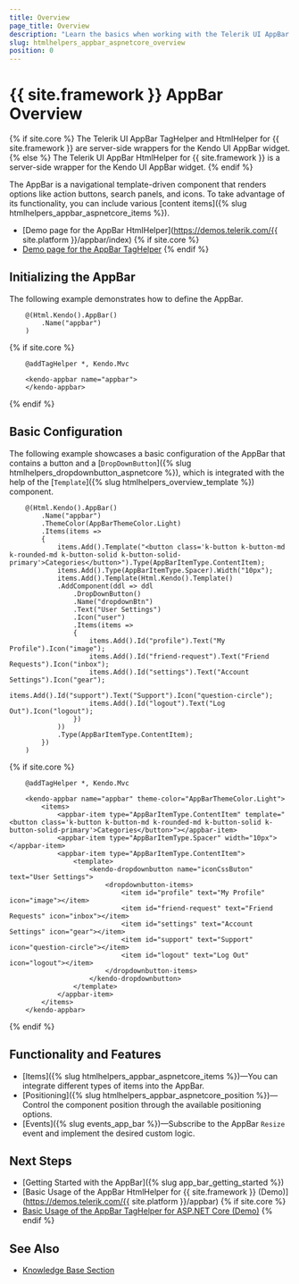 ```yaml
---
title: Overview
page_title: Overview
description: "Learn the basics when working with the Telerik UI AppBar component for {{ site.framework }}."
slug: htmlhelpers_appbar_aspnetcore_overview
position: 0
---
```


# {{ site.framework }} AppBar Overview

{% if site.core %}
The Telerik UI AppBar TagHelper and HtmlHelper for {{ site.framework }} are server-side wrappers for the Kendo UI AppBar widget.
{% else %}
The Telerik UI AppBar HtmlHelper for {{ site.framework }} is a server-side wrapper for the Kendo UI AppBar widget.
{% endif %}

The AppBar is a navigational template-driven component that renders options like action buttons, search panels, and icons. To take advantage of its functionality, you can include various [content items]({% slug htmlhelpers_appbar_aspnetcore_items %}).

* [Demo page for the AppBar HtmlHelper](https://demos.telerik.com/{{ site.platform }}/appbar/index)
{% if site.core %}
* [Demo page for the AppBar TagHelper](https://demos.telerik.com/aspnet-core/appbar/tag-helper)
{% endif %}

## Initializing the AppBar

The following example demonstrates how to define the AppBar.

```HtmlHelper
    @(Html.Kendo().AppBar()
        .Name("appbar")
    )
```
{% if site.core %}
```TagHelper
    @addTagHelper *, Kendo.Mvc
 
    <kendo-appbar name="appbar"> 
    </kendo-appbar>
```
{% endif %}

## Basic Configuration

The following example showcases a basic configuration of the AppBar that contains a button and a [`DropDownButton`]({% slug htmlhelpers_dropdownbutton_aspnetcore %}), which is integrated with the help of the [`Template`]({% slug htmlhelpers_overview_template %}) component.

```HtmlHelper
    @(Html.Kendo().AppBar()
        .Name("appbar")
        .ThemeColor(AppBarThemeColor.Light)
        .Items(items =>
        {
            items.Add().Template("<button class='k-button k-button-md k-rounded-md k-button-solid k-button-solid-primary'>Categories</button>").Type(AppBarItemType.ContentItem);
            items.Add().Type(AppBarItemType.Spacer).Width("10px");
            items.Add().Template(Html.Kendo().Template()
            .AddComponent(ddl => ddl
                .DropDownButton()
                .Name("dropdownBtn")
                .Text("User Settings")
                .Icon("user")
                .Items(items =>
                {
                    items.Add().Id("profile").Text("My Profile").Icon("image");
                    items.Add().Id("friend-request").Text("Friend Requests").Icon("inbox");
                    items.Add().Id("settings").Text("Account Settings").Icon("gear");
                    items.Add().Id("support").Text("Support").Icon("question-circle");
                    items.Add().Id("logout").Text("Log Out").Icon("logout");
                })
            ))
            .Type(AppBarItemType.ContentItem);
        })
    )
```
{% if site.core %}
```TagHelper
    @addTagHelper *, Kendo.Mvc
 
    <kendo-appbar name="appbar" theme-color="AppBarThemeColor.Light">
        <items>
            <appbar-item type="AppBarItemType.ContentItem" template="<button class='k-button k-button-md k-rounded-md k-button-solid k-button-solid-primary'>Categories</button>"></appbar-item>
            <appbar-item type="AppBarItemType.Spacer" width="10px"></appbar-item>
            <appbar-item type="AppBarItemType.ContentItem">
                <template>
                    <kendo-dropdownbutton name="iconCssButon" text="User Settings">
                        <dropdownbutton-items>
                            <item id="profile" text="My Profile" icon="image"></item>
                            <item id="friend-request" text="Friend Requests" icon="inbox"></item>
                            <item id="settings" text="Account Settings" icon="gear"></item>
                            <item id="support" text="Support" icon="question-circle"></item>
                            <item id="logout" text="Log Out" icon="logout"></item>
                        </dropdownbutton-items>
                    </kendo-dropdownbutton>
                </template>
            </appbar-item>
        </items>
    </kendo-appbar>
```
{% endif %}

## Functionality and Features

* [Items]({% slug htmlhelpers_appbar_aspnetcore_items %})&mdash;You can integrate different types of items into the AppBar.
* [Positioning]({% slug htmlhelpers_appbar_aspnetcore_position %})&mdash;Control the component position through the available positioning options.
* [Events]({% slug events_app_bar %})&mdash;Subscribe to the AppBar `Resize` event and implement the desired custom logic.

## Next Steps

* [Getting Started with the AppBar]({% slug app_bar_getting_started %})
* [Basic Usage of the AppBar HtmlHelper for {{ site.framework }} (Demo)](https://demos.telerik.com/{{ site.platform }}/appbar)
{% if site.core %}
* [Basic Usage of the AppBar TagHelper for ASP.NET Core (Demo)](https://demos.telerik.com/aspnet-core/appbar/tag-helper)
{% endif %}

## See Also

* [Knowledge Base Section](/knowledge-base)
